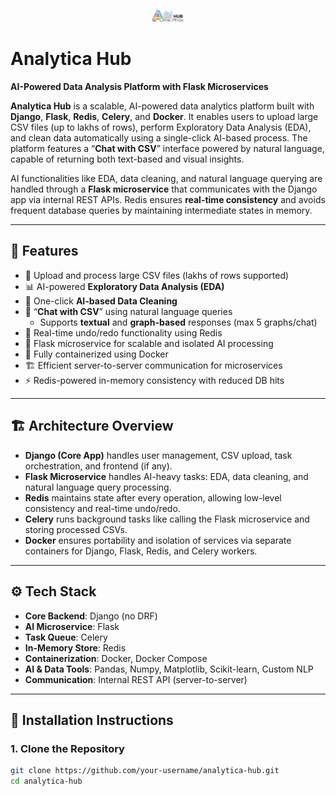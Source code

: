 <p align="center">
  <img style="width:50px; " src="static/images/Analytica_Hub.jpeg" alt="Analytica Hub Logo" width="200"/>
</p>

# Analytica Hub

**AI-Powered Data Analysis Platform with Flask Microservices**

**Analytica Hub** is a scalable, AI-powered data analytics platform built with **Django**, **Flask**, **Redis**, **Celery**, and **Docker**. It enables users to upload large CSV files (up to lakhs of rows), perform Exploratory Data Analysis (EDA), and clean data automatically using a single-click AI-based process. The platform features a “**Chat with CSV**” interface powered by natural language, capable of returning both text-based and visual insights.

AI functionalities like EDA, data cleaning, and natural language querying are handled through a **Flask microservice** that communicates with the Django app via internal REST APIs. Redis ensures **real-time consistency** and avoids frequent database queries by maintaining intermediate states in memory.

---

## 🚀 Features

- 📂 Upload and process large CSV files (lakhs of rows supported)
- 📊 AI-powered **Exploratory Data Analysis (EDA)**
- 🧹 One-click **AI-based Data Cleaning**
- 💬 “**Chat with CSV**” using natural language queries
  - Supports **textual** and **graph-based** responses (max 5 graphs/chat)
- 🔄 Real-time undo/redo functionality using Redis
- 🧠 Flask microservice for scalable and isolated AI processing
- 🐳 Fully containerized using Docker
- 🏗️ Efficient server-to-server communication for microservices
- ⚡ Redis-powered in-memory consistency with reduced DB hits

---

## 🏗️ Architecture Overview

- **Django (Core App)** handles user management, CSV upload, task orchestration, and frontend (if any).
- **Flask Microservice** handles AI-heavy tasks: EDA, data cleaning, and natural language query processing.
- **Redis** maintains state after every operation, allowing low-level consistency and real-time undo/redo.
- **Celery** runs background tasks like calling the Flask microservice and storing processed CSVs.
- **Docker** ensures portability and isolation of services via separate containers for Django, Flask, Redis, and Celery workers.

---

## ⚙️ Tech Stack

- **Core Backend**: Django (no DRF)
- **AI Microservice**: Flask
- **Task Queue**: Celery
- **In-Memory Store**: Redis
- **Containerization**: Docker, Docker Compose
- **AI & Data Tools**: Pandas, Numpy, Matplotlib, Scikit-learn, Custom NLP
- **Communication**: Internal REST API (server-to-server)

---

## 🐳 Installation Instructions

### 1. Clone the Repository

```bash
git clone https://github.com/your-username/analytica-hub.git
cd analytica-hub
